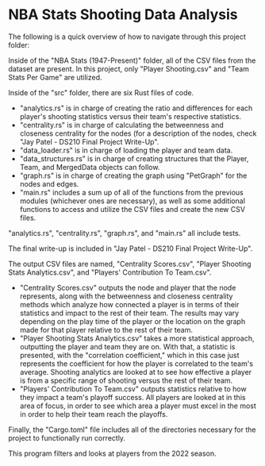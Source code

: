 # NBA Stats Shooting Data Analysis
 
The following is a quick overview of how to navigate through this project folder:

Inside of the "NBA Stats (1947-Present)" folder, all of the CSV files from the dataset are present. In this project, only "Player Shooting.csv" and "Team Stats Per Game" are utilized.

Inside of the "src" folder, there are six Rust files of code.

- "analytics.rs" is in charge of creating the ratio and differences for each player's shooting statistics versus their team's respective statistics.
- "centrality.rs" is in charge of calculating the betweenness and closeness centrality for the nodes (for a description of the nodes, check "Jay Patel - DS210 Final Project Write-Up".
- "data_loader.rs" is in charge of loading the player and team data.
- "data_structures.rs" is in charge of creating structures that the Player, Team, and MergedData objects can follow.
- "graph.rs" is in charge of creating the graph using "PetGraph" for the nodes and edges.
- "main.rs" includes a sum up of all of the functions from the previous modules (whichever ones are necessary), as well as some additional functions to access and utilize the CSV files and create the new CSV files.

"analytics.rs", "centrality.rs", "graph.rs", and "main.rs" all include tests.

The final write-up is included in "Jay Patel - DS210 Final Project Write-Up".

The output CSV files are named, "Centrality Scores.csv", "Player Shooting Stats Analytics.csv", and "Players' Contribution To Team.csv".

- "Centrality Scores.csv" outputs the node and player that the node represents, along with the betweenness and closeness centrality methods which analyze how connected a player is in terms of their statistics and impact to the rest of their team. The results may vary depending on the play time of the player or the location on the graph made for that player relative to the rest of their team.
- "Player Shooting Stats Analytics.csv" takes a more statistical approach, outputting the player and team they are on. With that, a statistic is presented, with the "correlation coefficient," which in this case just represents the coefficient for how the player is correlated to the team's average. Shooting analytics are looked at to see how effective a player is from a specific range of shooting versus the rest of their team.
- "Players' Contribution To Team.csv" outputs statistics relative to how they impact a team's playoff success. All players are looked at in this area of focus, in order to see which area a player must excel in the most in order to help their team reach the playoffs.

Finally, the "Cargo.toml" file includes all of the directories necessary for the project to functionally run correctly.

This program filters and looks at players from the 2022 season.
